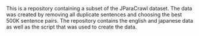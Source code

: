 This is a repository containing a subset of the JParaCrawl dataset.
The data was created by removing all duplicate sentences and choosing the best 500K sentence pairs. 
The repository contains the english and japanese data as well as the script that was used to create the data.